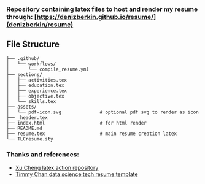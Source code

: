 ### Repository containing latex files to host and render my resume through: [https://denizberkin.github.io/resume/](denizberkin/resume)

## File Structure

```
├── .github/
│   └── workflows/
│       └── compile_resume.yml
├── sections/
│   ├── activities.tex
│   ├── education.tex
│   ├── experience.tex
│   ├── objective.tex
│   └── skills.tex
├── assets/
│   └── pdf-icon.svg              # optional pdf svg to render as icon
├── _header.tex
├── index.html                    # for html render
├── README.md
├── resume.tex                    # main resume creation latex
└── TLCresume.sty
```

### Thanks and references:

- [Xu Cheng latex action repository](https://github.com/xu-cheng/latex-action)
- [Timmy Chan data science tech resume template](https://github.com/TimmyChan/data-science-tech-resume-template)